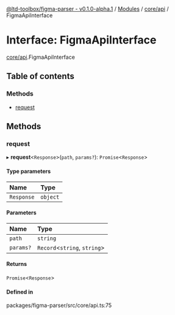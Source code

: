 [@ltd-toolbox/figma-parser - v0.1.0-alpha.1](../README.md) / [Modules](../modules.md) / [core/api](../modules/core_api.md) / FigmaApiInterface

# Interface: FigmaApiInterface

[core/api](../modules/core_api.md).FigmaApiInterface

## Table of contents

### Methods

- [request](core_api.FigmaApiInterface.md#request)

## Methods

### request

▸ **request**\<`Response`\>(`path`, `params?`): `Promise`\<`Response`\>

#### Type parameters

| Name | Type |
| :------ | :------ |
| `Response` | `object` |

#### Parameters

| Name | Type |
| :------ | :------ |
| `path` | `string` |
| `params?` | `Record`\<`string`, `string`\> |

#### Returns

`Promise`\<`Response`\>

#### Defined in

packages/figma-parser/src/core/api.ts:75
